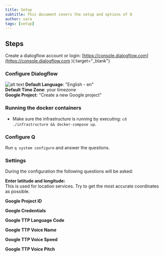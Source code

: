 ```yaml
---
title: Setup
subtitle: This document covers the setup and options of Q
author: sara
tags: [setup]
---
```


## Steps
Create a dialogflow account or login: [https://console.dialogflow.com](https://console.dialogflow.com ){:target="_blank"} 

### Configure Dialogflow  
![alt text](https://q-assistant.github.io/uploads/doc/02.png "q version")
  **Default Language**: "English - en"  
  **Default Time Zone**: your timezone  
  **Google Project**: "Create a new Google project"  

### Running the docker containers
- Make sure the infrastructure is running by executing: ```cd ./infrastructure && docker-compose up```.  

### Configure Q
Run ```q system configure``` and answer the questions.  

### Settings
During the configuration the following questions will be asked:  

**Enter latitude and longitude:**  
This is used for location services. Try to get the most accurate coordinates as possible. 

**Google Project ID**

**Google Credentials**

**Google TTP Language Code**

**Google TTP Voice Name**

**Google TTP Voice Speed**

**Google TTP Voice Pitch**


